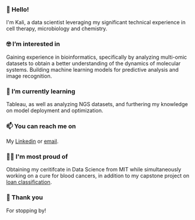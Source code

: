 ### 👋 Hello!
I'm Kali, a data scientist leveraging my significant technical experience in cell therapy, microbiology and chemistry.
### :nerd_face: I’m interested in
Gaining experience in bioinformatics, specifically by analyzing multi-omic datasets to obtain a better understanding of the dynamics of molecular systems. Building machine learning models for predictive analysis and image recognition. 
### 🌱 I’m currently learning
Tableau, as well as analyzing NGS datasets, and furthering my knowledge on model deployment and optimization.
### 📫 You can reach me on
My [Linkedin](https://www.google.com "Kali's Linkedin") or [email](mailto:kshanker09@gmail.com?subject=[GitHub]%20Source%20Han%20Sans).
### :woman_technologist: I'm most proud of 
Obtaining my ceritifcate in Data Science from MIT while simultaneously working on a cure for blood cancers, in addition to my capstone project on [loan classification](https://github.com/KaliShanker/Classification_LoanDefault).
###	:round_pushpin: Thank you
For stopping by! 

<!---
KaliShanker/KaliShanker is a ✨ special ✨ repository because its `README.md` (this file) appears on your GitHub profile.
You can click the Preview link to take a look at your changes.
--->
